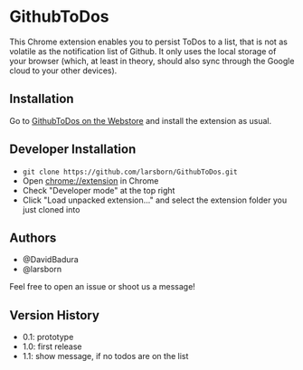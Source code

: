 # GithubToDos

This Chrome extension enables you to persist ToDos to a list, that is not as volatile as the notification list of 
Github. It only uses the local storage of your browser (which, at least in theory, should also sync through the Google 
cloud to your other devices).

## Installation

Go to
[GithubToDos on the Webstore](https://chrome.google.com/webstore/detail/githubtodos/pmpgbamabobooepceaoifhhdbibmcind) 
and install the extension as usual.

## Developer Installation

* `git clone https://github.com/larsborn/GithubToDos.git`
* Open [chrome://extension](chrome://extension) in Chrome
* Check "Developer mode" at the top right
* Click "Load unpacked extension..." and select the extension folder you just cloned into

## Authors

* @DavidBadura
* @larsborn

Feel free to open an issue or shoot us a message!

## Version History

* 0.1: prototype
* 1.0: first release
* 1.1: show message, if no todos are on the list